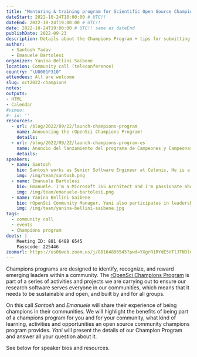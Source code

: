 ```yaml
---
title: "Mentoring & training program for Scientific Open Source Champions"
dateStart: 2022-10-24T18:00:00 # UTC!!
dateEnd: 2022-10-24T19:00:00 # UTC!!
date: 2022-10-24T19:00:00 # UTC!! same as dateEnd
publishDate: 2022-09-23
description: Details about the Champions Program + tips for submitting your application + the experience of being a champion in other open source communities
author:
  - Santosh Yadav
  - Emanuele Bartolesi
organizer: Yanina Bellini Saibene
location: Community call (teleconference)
country: "\U0001F310"
attendees: All are welcome
slug: oct2022-champions
notes: 
outputs:
- HTML
- Calendar 
#vimeo:
#- id: ''
resources:
  - url: /blog/2022/09/22/launch-champions-program
    name: Announcing the rOpenSci Champions Program! 
    details:
  - url: /blog/2022/09/22/launch-champions-program-es
    name: Anuncio del lanzamiento del programa de Campeones y Campeonas de rOpenSci
    details:
speakers:  
  - name: Santosh
    bio: Santosh works as Senior Software Engineer at Celonis, He is a GDE for Angular, GitHub Star, and an Auth0 Ambassador, he loves contributing to Angular, NgRx and Nx. He is co-founder for _This is Learning_ where we run free publication and the _This is Tech Talks_ show.
    img: /img/team/santosh.png
  - name: Emanuele Bartolesi
    bio: Emanuele. I'm a Microsoft 365 Architect and I'm passionate about frontend technologies and everything related to the cloud, especially Microsoft Azure. I currently live in Zurich and actively participate in local and international community activities and events. I share my love for technology through my blog https://www.emanuelebartolesi.com. I also became Twitch Affiliate as a live coder and you can follow me at https://twitch.tv/kasuken to write some code together. Since 2014 I'm Microsoft MVP in the Developer Technologies category. I am a GitHub Star since 2022.       
    img: /img/team/emanuele-bartolesi.png    
  - name: Yanina Bellini Saibene
    bio: rOpenSci Community Manager. Yani also participates in leadership roles in several communities, such as R-Ladies, The Carpentries, R-Forwards and LatinR. She is the co-founder of MetaDocencia, LatinR, and R-Ladies Santa Rosa. She is an adjunct professor at the Universidad Nacional Guillermo Brown in Argentina and a GitHub Star since 2022.
    img: /img/team/yanina-bellini-saibene.jpg
tags:
  - community call
  - events
  - Champions program
deets: |
    Meeting ID: 881 6488 6545
    Passcode: 225446
zoomurl: https://us06web.zoom.us/j/88164886545?pwd=YXgrR1RYdE5HTlJTNDlmVDdPeThnUT09
---
```


Champions programs are designed to identify, recognize, and reward emerging leaders within a community. The [rOpenSci Champions Program](/champions/) is part of a series of activities and projects we are carrying out to ensure our research software serves everyone in our communities, which means that it needs to be sustainable and open, and built by and for all groups.

On this call _Santosh_ and _Emanuele_ will share their experience of being champions in their communities. We will highlight the benefits of being part of a champions program for you and for your community, what kind of learning, activities and opportunities an open source community champions program provides. _Yani_ will present the details of our Champion Program and answer all your question about it.

See below for speaker bios and resources.